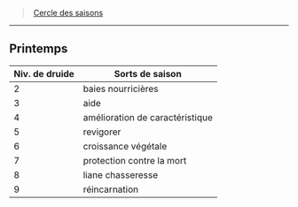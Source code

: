 ﻿---
!GenericItem
Name: Printemps
Id: druid_seasons_hd.md#printemps
ParentLink: druid_seasons_hd.md#cercle-des-saisons
ParentName: Cercle des saisons
NameLevel: 2
Attributes:
  Name: Printemps
  Markdown: >+
    ## <!--Name-->Printemps<!--/Name-->


    |Niv. de druide|Sorts de saison|

    |---|---|

    |2|baies nourricières|

    |3|aide|

    |4|amélioration de caractéristique|

    |5|revigorer|

    |6|croissance végétale|

    |7|protection contre la mort|

    |8|liane chasseresse|

    |9|réincarnation|

AttributesDictionary: >+
  Name: Printemps

  Markdown: >+

    ## <!--Name-->Printemps<!--/Name-->





    |Niv. de druide|Sorts de saison|



    |---|---|



    |2|baies nourricières|



    |3|aide|



    |4|amélioration de caractéristique|



    |5|revigorer|



    |6|croissance végétale|



    |7|protection contre la mort|



    |8|liane chasseresse|



    |9|réincarnation|



---
> [Cercle des saisons](hd_druid_seasons.md)

---

## Printemps

|Niv. de druide|Sorts de saison|
|---|---|
|2|baies nourricières|
|3|aide|
|4|amélioration de caractéristique|
|5|revigorer|
|6|croissance végétale|
|7|protection contre la mort|
|8|liane chasseresse|
|9|réincarnation|

